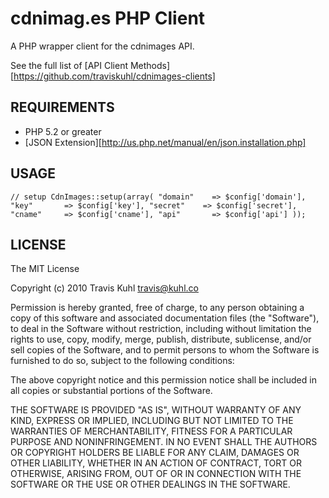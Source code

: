 cdnimag.es PHP Client
=========
A PHP wrapper client for the cdnimages API.

See the full list of [API Client Methods][https://github.com/traviskuhl/cdnimages-clients]


REQUIREMENTS
--------
* PHP 5.2 or greater
* [JSON Extension][http://us.php.net/manual/en/json.installation.php] 

USAGE
--------
`
// setup
CdnImages::setup(array(
	"domain"	=> $config['domain'],
	"key"		=> $config['key'],
	"secret"	=> $config['secret'],
	"cname"		=> $config['cname'],
	"api"		=> $config['api']
));
`

LICENSE
--------

The MIT License

Copyright (c) 2010 Travis Kuhl <travis@kuhl.co>

Permission is hereby granted, free of charge, to any person obtaining a copy
of this software and associated documentation files (the "Software"), to deal
in the Software without restriction, including without limitation the rights
to use, copy, modify, merge, publish, distribute, sublicense, and/or sell
copies of the Software, and to permit persons to whom the Software is
furnished to do so, subject to the following conditions:

The above copyright notice and this permission notice shall be included in
all copies or substantial portions of the Software.

THE SOFTWARE IS PROVIDED "AS IS", WITHOUT WARRANTY OF ANY KIND, EXPRESS OR
IMPLIED, INCLUDING BUT NOT LIMITED TO THE WARRANTIES OF MERCHANTABILITY,
FITNESS FOR A PARTICULAR PURPOSE AND NONINFRINGEMENT. IN NO EVENT SHALL THE
AUTHORS OR COPYRIGHT HOLDERS BE LIABLE FOR ANY CLAIM, DAMAGES OR OTHER
LIABILITY, WHETHER IN AN ACTION OF CONTRACT, TORT OR OTHERWISE, ARISING FROM,
OUT OF OR IN CONNECTION WITH THE SOFTWARE OR THE USE OR OTHER DEALINGS IN
THE SOFTWARE.